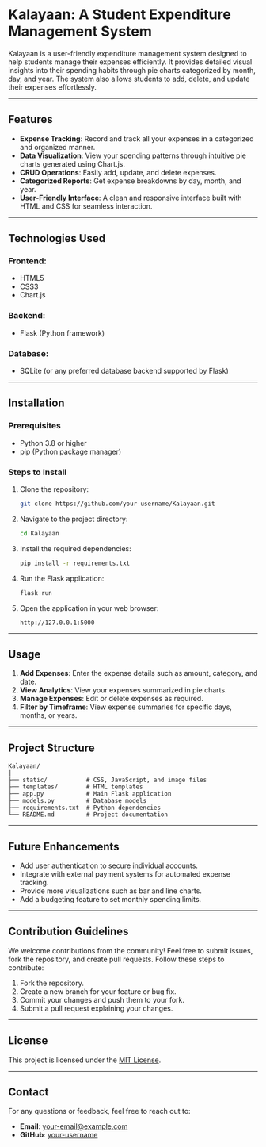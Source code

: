 # Kalayaan: A Student Expenditure Management System

Kalayaan is a user-friendly expenditure management system designed to help students manage their expenses efficiently. It provides detailed visual insights into their spending habits through pie charts categorized by month, day, and year. The system also allows students to add, delete, and update their expenses effortlessly.

---

## Features

- **Expense Tracking**: Record and track all your expenses in a categorized and organized manner.
- **Data Visualization**: View your spending patterns through intuitive pie charts generated using Chart.js.
- **CRUD Operations**: Easily add, update, and delete expenses.
- **Categorized Reports**: Get expense breakdowns by day, month, and year.
- **User-Friendly Interface**: A clean and responsive interface built with HTML and CSS for seamless interaction.

---

## Technologies Used

### Frontend:
- HTML5
- CSS3
- Chart.js

### Backend:
- Flask (Python framework)

### Database:
- SQLite (or any preferred database backend supported by Flask)

---

## Installation

### Prerequisites
- Python 3.8 or higher
- pip (Python package manager)

### Steps to Install

1. Clone the repository:
   ```bash
   git clone https://github.com/your-username/Kalayaan.git
   ```

2. Navigate to the project directory:
   ```bash
   cd Kalayaan
   ```

3. Install the required dependencies:
   ```bash
   pip install -r requirements.txt
   ```

4. Run the Flask application:
   ```bash
   flask run
   ```

5. Open the application in your web browser:
   ```
   http://127.0.0.1:5000
   ```

---

## Usage

1. **Add Expenses**: Enter the expense details such as amount, category, and date.
2. **View Analytics**: View your expenses summarized in pie charts.
3. **Manage Expenses**: Edit or delete expenses as required.
4. **Filter by Timeframe**: View expense summaries for specific days, months, or years.

---

## Project Structure

```
Kalayaan/
|
├── static/           # CSS, JavaScript, and image files
├── templates/        # HTML templates
├── app.py            # Main Flask application
├── models.py         # Database models
├── requirements.txt  # Python dependencies
└── README.md         # Project documentation
```

---

## Future Enhancements

- Add user authentication to secure individual accounts.
- Integrate with external payment systems for automated expense tracking.
- Provide more visualizations such as bar and line charts.
- Add a budgeting feature to set monthly spending limits.

---

## Contribution Guidelines

We welcome contributions from the community! Feel free to submit issues, fork the repository, and create pull requests. Follow these steps to contribute:

1. Fork the repository.
2. Create a new branch for your feature or bug fix.
3. Commit your changes and push them to your fork.
4. Submit a pull request explaining your changes.

---

## License

This project is licensed under the [MIT License](LICENSE).

---

## Contact

For any questions or feedback, feel free to reach out to:

- **Email**: your-email@example.com
- **GitHub**: [your-username](https://github.com/your-username)
